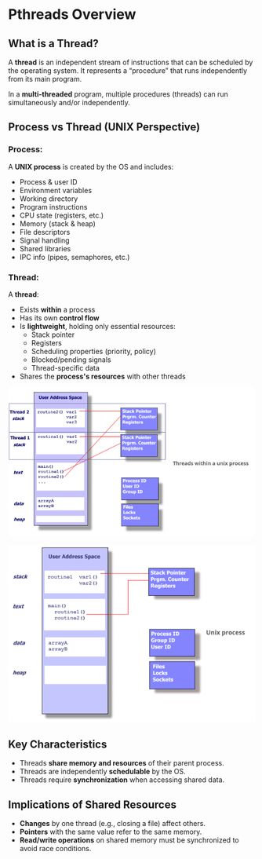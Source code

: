 # Pthreads Overview

## What is a Thread?

A **thread** is an independent stream of instructions that can be scheduled by the operating system. It represents a “procedure” that runs independently from its main program.

In a **multi-threaded** program, multiple procedures (threads) can run simultaneously and/or independently.

## Process vs Thread (UNIX Perspective)

### Process:
A **UNIX process** is created by the OS and includes:
- Process & user ID
- Environment variables
- Working directory
- Program instructions
- CPU state (registers, etc.)
- Memory (stack & heap)
- File descriptors
- Signal handling
- Shared libraries
- IPC info (pipes, semaphores, etc.)

### Thread:
A **thread**:
- Exists **within** a process
- Has its own **control flow**
- Is **lightweight**, holding only essential resources:
  - Stack pointer
  - Registers
  - Scheduling properties (priority, policy)
  - Blocked/pending signals
  - Thread-specific data
- Shares the **process's resources** with other threads

![Unix Process](images/unix_process.png)

![Threads within a unix process](images/thread_unix_process.png)

## Key Characteristics

- Threads **share memory and resources** of their parent process.
- Threads are independently **schedulable** by the OS.
- Threads require **synchronization** when accessing shared data.

## Implications of Shared Resources

- **Changes** by one thread (e.g., closing a file) affect others.
- **Pointers** with the same value refer to the same memory.
- **Read/write operations** on shared memory must be synchronized to avoid race conditions.